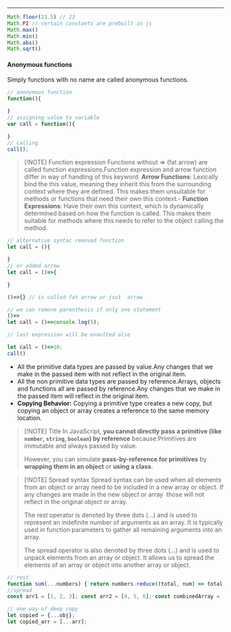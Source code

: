 
---

```javascript
Math.floor(23.5) // 23
Math.PI // certain constants are prebuilt in js
Math.max()
Math.min()
Math.abs()
Math.sqrt()
```

#### Anonymous functions

Simply functions with no name are called anonymous functions.

```javascript
// anonymous function
function(){

}
// assigning value to variable
var call = function(){

}
// calling 
call();
```


> [!NOTE] Function expression
> Functions without => (fat arrow) are called function expressions.Function expression and arrow function differ in way of handling of this keyword.
> **Arrow Functions**: Lexically bind the this value, meaning they inherit this from the surrounding context where they are defined. This makes them unsuitable for methods or functions that need their own this context.- **Function Expressions**: Have their own this context, which is dynamically determined based on how the function is called. This makes them suitable for methods where this needs to refer to the object calling the method.

```javascript 
// alternative syntac removed function
let call = (){

}
// or added arrow
let call = ()=>{

}

()=>{} // is called fat arrow or jsut  arrow

// we can remove parenthesis if only one statement
()=>
let call = ()=>console.log(5);

// last expression will be evaulted also 

let call = ()=>10;
call()
```

- All the primitive data types are passed by value.Any changes that we make in the passed item with not reflect in the original item.
- All the non primitive data types are passed by reference.Arrays, objects and functions all are passed by reference.Any changes that we make in the passed item will reflect in the original item.
- **Copying Behavior:** Copying a primitive type creates a new copy, but copying an object or array creates a reference to the same memory location.

> [!NOTE] Title
> In JavaScript, **you cannot directly pass a primitive (like `number`, `string`, `boolean`) by reference** because:Primitives are immutable and always passed by value.
>  
>  However, you can simulate **pass-by-reference for primitives** by **wrapping them in an object** or **using a class**.



> [!NOTE] Spread syntax
> Spread syntax can be used when all elements from an object or array need to be included in a new array or object.
> If any changes are made in the new object or array  those will not reflect in the original object or array.
> 
> The rest operator is denoted by three dots (…) and is used to represent an indefinite number of arguments as an array. It is typically used in function parameters to gather all remaining arguments into an array.
> 
> The spread operator is also denoted by three dots (…) and is used to unpack elements from an array or object. It allows us to spread the elements of an array or object into another array or object.

```javascript
// rest
function sum(...numbers) { return numbers.reduce((total, num) => total + num, 0); } console.log(sum(1, 2, 3, 4, 5)); // Output: 15
//spread
const arr1 = [1, 2, 3]; const arr2 = [4, 5, 6]; const combinedArray = [...arr1, ...arr2]; console.log(combinedArray); // Output: [1, 2, 3, 4, 5, 6]

// one way of deep copy
let copied = {...obj};
let copied_arr = [...arr];
```




